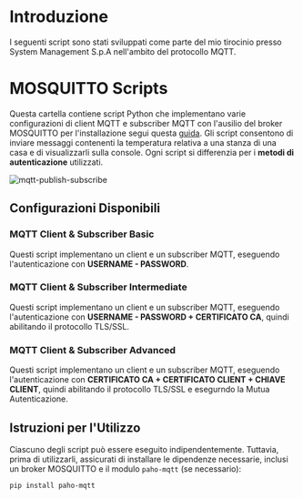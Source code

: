 # Introduzione

I seguenti script sono stati sviluppati come parte del mio tirocinio presso System Management S.p.A nell'ambito del protocollo MQTT.

# MOSQUITTO Scripts

Questa cartella contiene script Python che implementano varie configurazioni di client MQTT e subscriber MQTT con l'ausilio del broker MOSQUITTO per l'installazione segui questa [guida](https://github.com/sukesh-ak/setup-mosquitto-with-docker).
Gli script consentono di inviare messaggi contenenti la temperatura relativa a una stanza di una casa e di visualizzarli sulla console. Ogni script si differenzia per i **metodi di autenticazione** utilizzati.


![mqtt-publish-subscribe](https://github.com/Michibit/Tirocinio/assets/16355437/1bf45179-762a-4e2c-bfce-c97ba5b59225)



## Configurazioni Disponibili

### MQTT Client & Subscriber Basic

Questi script implementano un client e un subscriber MQTT, eseguendo l'autenticazione con **USERNAME - PASSWORD**.

### MQTT Client & Subscriber Intermediate

Questi script implementano un client e un subscriber MQTT, eseguendo l'autenticazione con **USERNAME - PASSWORD + CERTIFICATO CA**, quindi abilitando il protocollo TLS/SSL.

### MQTT Client & Subscriber Advanced

Questi script implementano un client e un subscriber MQTT, eseguendo l'autenticazione con **CERTIFICATO CA + CERTIFICATO CLIENT + CHIAVE CLIENT**, quindi abilitando il protocollo TLS/SSL e esegurndo la Mutua Autenticazione.

## Istruzioni per l'Utilizzo

Ciascuno degli script può essere eseguito indipendentemente. Tuttavia, prima di utilizzarli, assicurati di installare le dipendenze necessarie, inclusi un broker MOSQUITTO e il modulo `paho-mqtt` (se necessario):

```bash
pip install paho-mqtt

